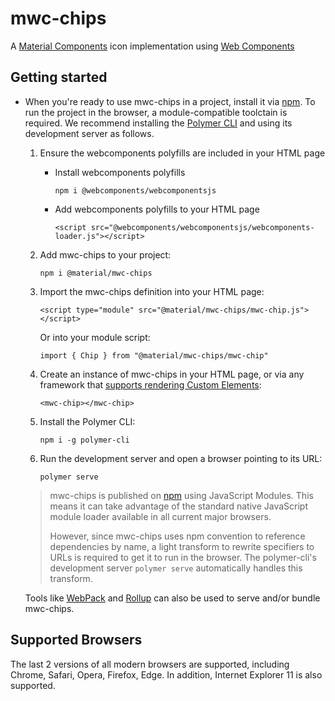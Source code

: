 # mwc-chips
A [Material Components](https://material.io/components/) icon implementation using [Web Components](https://www.webcomponents.org/introduction)

## Getting started

* When you're ready to use mwc-chips in a project, install it via [npm](https://www.npmjs.com/). To run the project in the browser, a module-compatible toolctain is required. We recommend installing the [Polymer CLI](https://github.com/Polymer/polymer-cli) and using its development server as follows.

  1. Ensure the webcomponents polyfills are included in your HTML page

      - Install webcomponents polyfills

          ```npm i @webcomponents/webcomponentsjs```

      - Add webcomponents polyfills to your HTML page

          ```<script src="@webcomponents/webcomponentsjs/webcomponents-loader.js"></script>```

  1. Add mwc-chips to your project:

      ```npm i @material/mwc-chips```

  1. Import the mwc-chips definition into your HTML page:

      ```<script type="module" src="@material/mwc-chips/mwc-chip.js"></script>```

      Or into your module script:

      ```import { Chip } from "@material/mwc-chips/mwc-chip"```

  1. Create an instance of mwc-chips in your HTML page, or via any framework that [supports rendering Custom Elements](https://custom-elements-everywhere.com/):

      ```<mwc-chip></mwc-chip>```

  1. Install the Polymer CLI:

      ```npm i -g polymer-cli```

  1. Run the development server and open a browser pointing to its URL:

      ```polymer serve```

  > mwc-chips is published on [npm](https://www.npmjs.com/package/@material/mwc-chips) using JavaScript Modules.
  This means it can take advantage of the standard native JavaScript module loader available in all current major browsers.
  >
  > However, since mwc-chips uses npm convention to reference dependencies by name, a light transform to rewrite specifiers to URLs is required to get it to run in the browser. The polymer-cli's development server `polymer serve` automatically handles this transform.

  Tools like [WebPack](https://webpack.js.org/) and [Rollup](https://rollupjs.org/) can also be used to serve and/or bundle mwc-chips.

## Supported Browsers

The last 2 versions of all modern browsers are supported, including
Chrome, Safari, Opera, Firefox, Edge. In addition, Internet Explorer 11 is also supported.
